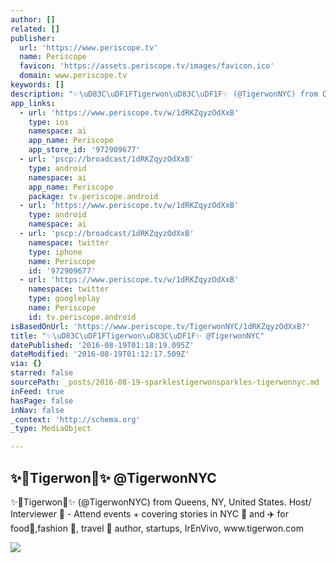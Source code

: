 ```yaml
---
author: []
related: []
publisher:
  url: 'https://www.periscope.tv'
  name: Periscope
  favicon: 'https://assets.periscope.tv/images/favicon.ico'
  domain: www.periscope.tv
keywords: []
description: "✨\uD83C\uDF1FTigerwon\uD83C\uDF1F✨ (@TigerwonNYC) from Queens, NY, United States. Host/ Interviewer \uD83C\uDFA5 - Attend events + covering stories in NYC \uD83D\uDDFD and ✈️ for food\uD83C\uDF5D,fashion \uD83D\uDC57, travel \uD83D\uDE80 author, startups, IrEnVivo, www.tigerwon.com"
app_links:
  - url: 'https://www.periscope.tv/w/1dRKZqyzOdXxB'
    type: ios
    namespace: ai
    app_name: Periscope
    app_store_id: '972909677'
  - url: 'pscp://broadcast/1dRKZqyzOdXxB'
    type: android
    namespace: ai
    app_name: Periscope
    package: tv.periscope.android
  - url: 'https://www.periscope.tv/w/1dRKZqyzOdXxB'
    type: android
    namespace: ai
  - url: 'pscp://broadcast/1dRKZqyzOdXxB'
    namespace: twitter
    type: iphone
    name: Periscope
    id: '972909677'
  - url: 'https://www.periscope.tv/w/1dRKZqyzOdXxB'
    namespace: twitter
    type: googleplay
    name: Periscope
    id: tv.periscope.android
isBasedOnUrl: 'https://www.periscope.tv/TigerwonNYC/1dRKZqyzOdXxB?'
title: "✨\uD83C\uDF1FTigerwon\uD83C\uDF1F✨ @TigerwonNYC"
datePublished: '2016-08-19T01:18:19.095Z'
dateModified: '2016-08-19T01:12:17.509Z'
via: {}
starred: false
sourcePath: _posts/2016-08-19-sparklestigerwonsparkles-tigerwonnyc.md
inFeed: true
hasPage: false
inNav: false
_context: 'http://schema.org'
_type: MediaObject

---
```

<article style=""><h1>✨Tigerwon✨ @TigerwonNYC</h1><p>✨Tigerwon✨ (@TigerwonNYC) from Queens, NY, United States. Host/ Interviewer  - Attend events + covering stories in NYC  and ✈️ for food,fashion , travel  author, startups, IrEnVivo, www.tigerwon.com</p><img src="https://tn.periscope.tv/8DNw8CrpM1xLlQqvF55er4dn_fmqZbX1t-yOIaytilfCB_9uhTgck2zlrF9M1vZymY5H6Kzto5Y9giCvowj-Dw==/chunk_22.jpg?Expires=1784472107&amp;Signature=TjPqqYuFK32SnKGQkCkxbHZZkml5oEMH51o20~3t7q2xz4BXgOY3KFJoBgNQJB71iSGGKTU7tiUrF26EMk4UFC9dFmO8b1fXhsuooXWBR3YmBZ1lSPzeb99MKo~DD~WEEEX64C92A6WcoTOilPtpfLGlNqFLubFKSE0~YiMewu4KMXRilUsKlyirCBouOkxOJnd-ANrH2EfplfAadi6BAj4EjOMsz2GiTmf4~EHGz8s0VYwR6jaaJCpTpZ8awWIQTDTWZfX2ZConJJikWFPIFUR9HeQX-grcXV36~JQ7rxBcLb5SAKf7EmlTY3QQjewcPo8fN~J7tC72TgQst~LvvA__&amp;Key-Pair-Id=APKAIHCXHHQVRTVSFRWQ" /></article>